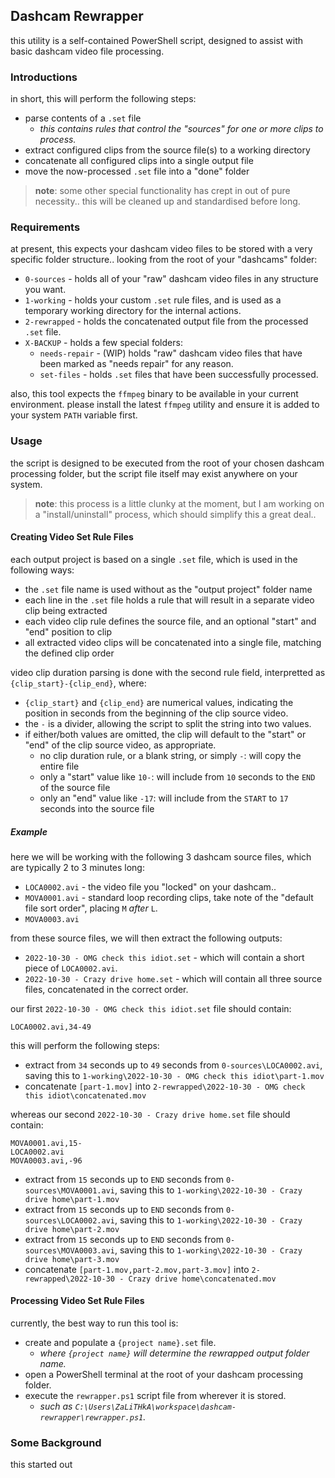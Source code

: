 ## Dashcam Rewrapper

this utility is a self-contained PowerShell script, designed to assist with basic dashcam video file processing.

### Introductions

in short, this will perform the following steps:

* parse contents of a `.set` file
  * _this contains rules that control the "sources" for one or more clips to process._
* extract configured clips from the source file(s) to a working directory
* concatenate all configured clips into a single output file
* move the now-processed `.set` file into a "done" folder

> **note**: some other special functionality has crept in out of pure necessity.. this will be cleaned up and standardised before long.

### Requirements

at present, this expects your dashcam video files to be stored with a very specific folder structure.. looking from the root of your "dashcams" folder:

* `0-sources` - holds all of your "raw" dashcam video files in any structure you want.
* `1-working` - holds your custom `.set` rule files, and is used as a temporary working directory for the internal actions.
* `2-rewrapped` - holds the concatenated output file from the processed `.set` file.
* `X-BACKUP` - holds a few special folders:
  * `needs-repair` - (WIP) holds "raw" dashcam video files that have been marked as "needs repair" for any reason.
  * `set-files` - holds `.set` files that have been successfully processed.

also, this tool expects the `ffmpeg` binary to be available in your current environment. please install the latest `ffmpeg` utility and ensure it is added to your system `PATH` variable first.

### Usage

the script is designed to be executed from the root of your chosen dashcam processing folder, but the script file itself may exist anywhere on your system.

> **note**: this process is a little clunky at the moment, but I am working on a "install/uninstall" process, which should simplify this a great deal..

#### Creating Video Set Rule Files

each output project is based on a single `.set` file, which is used in the following ways:

* the `.set` file name is used without as the "output project" folder name
* each line in the `.set` file holds a rule that will result in a separate video clip being extracted
* each video clip rule defines the source file, and an optional "start" and "end" position to clip
* all extracted video clips will be concatenated into a single file, matching the defined clip order

video clip duration parsing is done with the second rule field, interpretted as `{clip_start}-{clip_end}`, where:

* `{clip_start}` and `{clip_end}` are numerical values, indicating the position in seconds from the beginning of the clip source video.
* the `-` is a divider, allowing the script to split the string into two values.
* if either/both values are omitted, the clip will default to the "start" or "end" of the clip source video, as appropriate.
  * no clip duration rule, or a blank string, or simply `-`: will copy the entire file
  * only a "start" value like `10-`: will include from `10` seconds to the `END` of the source file
  * only an "end" value like `-17`: will include from the `START` to `17` seconds into the source file

##### Example

here we will be working with the following 3 dashcam source files, which are typically 2 to 3 minutes long:

* `LOCA0002.avi` - the video file you "locked" on your dashcam..
* `MOVA0001.avi` - standard loop recording clips, take note of the "default file sort order", placing `M` _after_ `L`.
* `MOVA0003.avi`

from these source files, we will then extract the following outputs:

* `2022-10-30 - OMG check this idiot.set` - which will contain a short piece of `LOCA0002.avi`.
* `2022-10-30 - Crazy drive home.set` - which will contain all three source files, concatenated in the correct order.

our first `2022-10-30 - OMG check this idiot.set` file should contain:

```
LOCA0002.avi,34-49
```

this will perform the following steps:

* extract from `34` seconds up to `49` seconds from `0-sources\LOCA0002.avi`, saving this to `1-working\2022-10-30 - OMG check this idiot\part-1.mov`
* concatenate `[part-1.mov]` into `2-rewrapped\2022-10-30 - OMG check this idiot\concatenated.mov`

whereas our second `2022-10-30 - Crazy drive home.set` file should contain:

```
MOVA0001.avi,15-
LOCA0002.avi
MOVA0003.avi,-96
```

* extract from `15` seconds up to `END` seconds from `0-sources\MOVA0001.avi`, saving this to `1-working\2022-10-30 - Crazy drive home\part-1.mov`
* extract from `15` seconds up to `END` seconds from `0-sources\LOCA0002.avi`, saving this to `1-working\2022-10-30 - Crazy drive home\part-2.mov`
* extract from `15` seconds up to `END` seconds from `0-sources\MOVA0003.avi`, saving this to `1-working\2022-10-30 - Crazy drive home\part-3.mov`
* concatenate `[part-1.mov,part-2.mov,part-3.mov]` into `2-rewrapped\2022-10-30 - Crazy drive home\concatenated.mov`

#### Processing Video Set Rule Files

currently, the best way to run this tool is:

* create and populate a `{project name}.set` file.
  * _where `{project name}` will determine the rewrapped output folder name._
* open a PowerShell terminal at the root of your dashcam processing folder.
* execute the `rewrapper.ps1` script file from wherever it is stored.
  * _such as `C:\Users\ZaLiTHkA\workspace\dashcam-rewrapper\rewrapper.ps1`._

### Some Background

this started out
